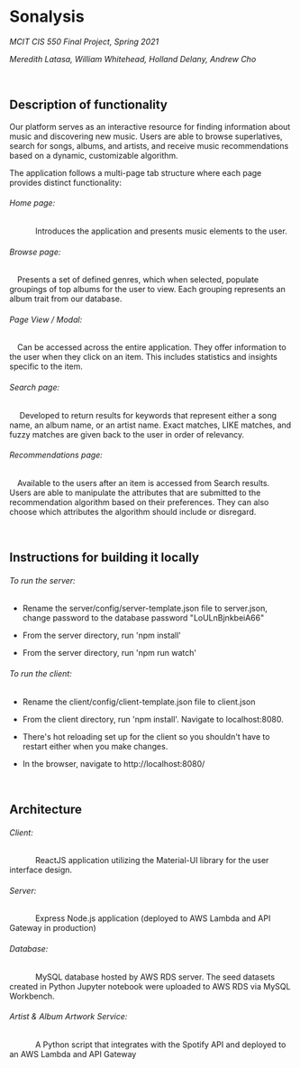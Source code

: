 # Sonalysis
*MCIT CIS 550 Final Project, Spring 2021*  

*Meredith Latasa, William Whitehead, Holland Delany, Andrew Cho*

<br />

## Description of functionality
Our platform serves as an interactive resource for finding information about music and discovering new music. Users are able to browse superlatives, search for songs, albums, and artists, and receive music recommendations based on a dynamic, customizable algorithm.

The application follows a multi-page tab structure where each page provides distinct functionality:

###### Home page:
&emsp;&emsp;&emsp; Introduces the application and presents music elements to the user.

###### Browse page: 
&emsp;Presents a set of defined genres, which when selected, populate groupings of top albums for the user to view. Each grouping represents an album trait from our database.

###### Page View / Modal:
&emsp;Can be accessed across the entire application. They offer information to the user when they click on an item. This includes statistics and insights specific to the item.

###### Search page:
&emsp; Developed to return results for keywords that represent either a song name, an album name, or an artist name. Exact matches, LIKE matches, and fuzzy matches are given back to the user in order of relevancy.

###### Recommendations page:
&emsp;Available to the users after an item is accessed from Search results. Users are able to manipulate the attributes that are submitted to the recommendation algorithm based on their preferences. They can also choose which attributes the algorithm should include or disregard. 

<br />

## Instructions for building it locally 


###### To run the server:

- Rename the server/config/server-template.json file to server.json, change password to the database password "LoULnBjnkbeiA66"

- From the server directory, run  'npm install'

- From the server directory, run  'npm run watch'


###### To run the client:

- Rename the client/config/client-template.json file to client.json

- From the client directory, run 'npm install'.  Navigate to localhost:8080.

- There's hot reloading set up for the client so you shouldn't have to restart either when you make changes.

- In the browser, navigate to http://localhost:8080/


<br />

## Architecture

###### Client:
&emsp;&emsp;&emsp; ReactJS application utilizing the Material-UI library for the user interface design.

###### Server:
&emsp;&emsp;&emsp; Express Node.js application (deployed to AWS Lambda and API Gateway in production)

###### Database:
&emsp;&emsp;&emsp; MySQL database hosted by AWS RDS server. The seed datasets created in Python Jupyter notebook were uploaded to AWS RDS via MySQL Workbench. 

###### Artist & Album Artwork Service:
&emsp;&emsp;&emsp; A Python script that integrates with the Spotify API and deployed to an AWS Lambda and API Gateway
